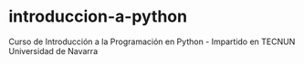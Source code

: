 # introduccion-a-python
Curso de Introducción a la Programación en Python - Impartido en TECNUN Universidad de Navarra
